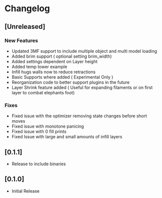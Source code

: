 # Changelog



## [Unreleased]
### New Features
- Updated 3MF support to include multiple object and multi model loading
- Added brim support ( optional setting brim_width)
- Added settings dependent on Layer height
- Added temp tower example
- Infill hugs walls now to reduce retractions
- Basic Supports where added ( Experimental Only )
- Reorganization code to better support plugins in the future
- Layer Shrink feature added ( Useful for expanding filaments or on first layer to combat elephants foot)

### Fixes
- Fixed issue with the optimizer removing state changes before short moves
- Fixed issue with monotone panicing
- Fixed issue with 0 fill prints
- Fixed Issue with large and small amounts of infill layers

## [0.1.1]
- Release to include binaries 

## [0.1.0]
- Initial Release